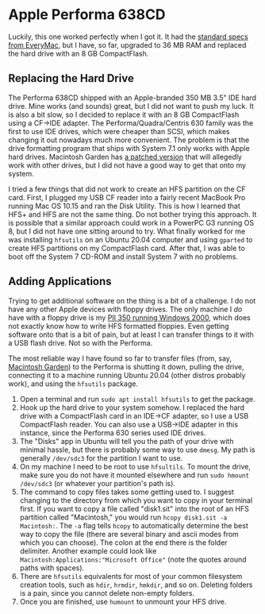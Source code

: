 # Apple Performa 638CD
Luckily, this one worked perfectly when I got it.  It had the [standard specs from EveryMac](https://everymac.com/systems/apple/mac_performa/specs/mac_performa_638cd.html), but I have, so far, upgraded to 36 MB RAM and replaced the hard drive with an 8 GB CompactFlash.

## Replacing the Hard Drive
The Performa 638CD shipped with an Apple-branded 350 MB 3.5" IDE hard drive.  Mine works (and sounds) great, but I did not want to push my luck.  It is also a bit slow, so I decided to replace it with an 8 GB CompactFlash using a CF->IDE adapter.  The Performa/Quadra/Centris 630 family was the first to use IDE drives, which were cheaper than SCSI, which makes changing it out nowadays much more convenient.  The problem is that the drive formatting program that ships with System 7.1 only works with Apple hard drives.  Macintosh Garden has [a patched version](https://macintoshgarden.org/apps/apple-hd-sc-setup-753-patch) that will allegedly work with other drives, but I did not have a good way to get that onto my system.

I tried a few things that did not work to create an HFS partition on the CF card.  First, I plugged my USB CF reader into a fairly recent MacBook Pro running Mac OS 10.15 and ran the Disk Utility.  This is how I learned that HFS+ and HFS are not the same thing.  Do not bother trying this approach.  It is possible that a similar approach could work in a PowerPC G3 running OS 8, but I did not have one sitting around to try. What finally worked for me was installing `hfsutils` on an Ubuntu 20.04 computer and using `gparted` to create HFS partitions on my CompactFlash card.  After that, I was able to boot off the System 7 CD-ROM and install System 7 with no problems.

## Adding Applications
Trying to get additional software on the thing is a bit of a challenge.  I do not have any other Apple devices with floppy drives.  The only machine I _do_ have with a floppy drive is my [PII 350 running Windows 2000](e4200.md), which does not exactly know how to write HFS formatted floppies.  Even getting software onto that is a bit of pain, but at least I can transfer things to it with a USB flash drive.  Not so with the Performa.

The most reliable way I have found so far to transfer files (from, say, [Macintosh Garden](https://www.macintoshgarden.com/)) to the Performa is shutting it down, pulling the drive, connecting it to a machine running Ubuntu 20.04 (other distros probably work), and using the `hfsutils` package.

1. Open a terminal and run `sudo apt install hfsutils` to get the package.
2. Hook up the hard drive to your system somehow.  I replaced the hard drive with a CompactFlash card in an IDE->CF adapter, so I use a USB CompactFlash reader.  You can also use a USB->IDE adapter in this instance, since the Performa 630 series used IDE drives.
3. The "Disks" app in Ubuntu will tell you the path of your drive with minimal hassle, but there is probably some way to use `dmesg`.  My path is generally `/dev/sdc3` for the partition I want to use.
4. On my machine I need to be root to use `hfsultils`.  To mount the drive, make sure you do not have it mounted elsewhere and run `sudo hmount /dev/sdc3` (or whatever your partition's path is).
5. The command to copy files takes some getting used to.  I suggest changing to the directory from which you want to copy in your terminal first.  If you want to copy a file called "disk1.sit" into the root of an HFS partition called "Macintosh," you would run `hcopy disk1.sit -a Macintosh:`.  The `-a` flag tells `hcopy` to automatically determine the best way to copy the file (there are several binary and ascii modes from which you can choose).  The colon at the end there is the folder delimiter. Another example could look like `Macintosh:Applications:"Microsoft Office"` (note the quotes around paths with spaces).
6. There are `hfsutils` equivalents for most of your common filesystem creation tools, such as `hdir`, `hrmdir`, `hmkdir`, and so on.  Deleting folders is a pain, since you cannot delete non-empty folders.
7. Once you are finished, use `humount` to unmount your HFS drive.
